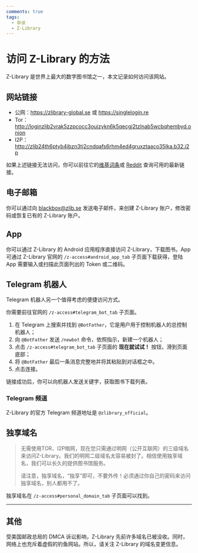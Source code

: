 ```yaml
---
comments: true
tags:
  - 杂谈
  - Z-Library
---
```


# 访问 Z-Library 的方法

Z-Library 是世界上最大的数字图书馆之一，本文记录如何访问该网站。

## 网站链接

- 公网：<https://zlibrary-global.se> 或 <https://singlelogin.re>
- Tor：<http://loginzlib2vrak5zzpcocc3ouizykn6k5qecgj2tzlnab5wcbqhembyd.onion>
- I2P：<http://zlib24th6ptyb4ibzn3tj2cndqafs6rhm4ed4gruxztaaco35lka.b32.i2p>

如果上述链接无法访问，你可以前往它的[维基词条][wiki]或 [Reddit] 查询可用的最新链接。

[wiki]: https://en.wikipedia.org/wiki/Z-Library
[Reddit]: https://www.reddit.com/r/zlibrary

## 电子邮箱

你可以通过向 [blackbox@zlib.se] 发送电子邮件，来创建 Z-Library 账户，修改密码或恢复已有的 Z-Library 账户。

[blackbox@zlib.se]: mailto:blackbox@zlib.se

## App

你可以通过 Z-Library 的 Android 应用程序直接访问 Z-Library，下载图书。App 可通过 Z-Library 官网的 `/z-access#android_app_tab` 子页面下载获得，登陆 App 需要输入或扫描此页面列出的 Token 或二维码。

## Telegram 机器人

Telegram 机器人另一个值得考虑的便捷访问方式。

你需要前往官网的 `/z-access#telegram_bot_tab` 子页面。

1. 在 Telegram 上搜索并找到 `@BotFather`，它是用户用于控制机器人的总控制机器人；
2. 向 `@BotFather` 发送 `/newbot` 命令，依照指示，新建一个机器人；
3. 点击 `/z-access#telegram_bot_tab` 子页面的 **现在就试试！** 按钮，滑到页面底部；
4. 将 `@BotFather` 最后一条消息完整地并将其粘贴到对话框之中。
5. 点击连接。

链接成功后，你可以向机器人发送关键字，获取图书下载列表。

### Telegram 频道

Z-Library 的官方 Telegram 频道地址是 `@zlibrary_official`。

## 独享域名

> 无需使用TOR、I2P暗网，现在您只需通过明网（公开互联网）的三级域名来访问Z-Library。我们的明网二级域名太容易被封了。相信使用独享域名，我们可以长久的提供图书馆服务。
>
> 请注意，独享域名，“独享”即可，不要外传！必须通过你自己的密码来访问独享域名，别人都用不了。

独享域名在 `/z-access#personal_domain_tab` 子页面可以找到。

----

## 其他

受美国邮政总局的 DMCA 诉讼影响，Z-Library 先前许多域名已被没收。同时，网络上也充斥着虚假的钓鱼网站。所以，请关注 Z-Library 的域名变更信息。